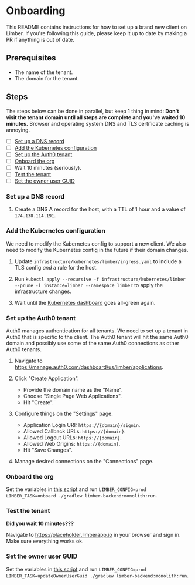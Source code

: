 # Onboarding

This README contains instructions for how to set up a brand new client on Limber.
If you're following this guide, please keep it up to date by making a PR if anything is out of date.

## Prerequisites

- The name of the tenant.
- The domain for the tenant.

## Steps

The steps below can be done in parallel, but keep 1 thing in mind:
**Don't visit the tenant domain until all steps are complete and you've waited 10 minutes.**
Browser and operating system DNS and TLS certificate caching is annoying.

- [ ] [Set up a DNS record](#set-up-a-dns-record)
- [ ] [Add the Kubernetes configuration](#add-the-kubernetes-configuration)
- [ ] [Set up the Auth0 tenant](#set-up-the-auth0-tenant)
- [ ] [Onboard the org](#onboard-the-org)
- [ ] Wait 10 minutes (seriously).
- [ ] [Test the tenant](#test-the-tenant)
- [ ] [Set the owner user GUID](#set-the-owner-user-guid)

### Set up a DNS record

1. Create a DNS A record for the host, with a TTL of 1 hour and a value of `174.138.114.191`.

### Add the Kubernetes configuration

We need to modify the Kubernetes config to support a new client.
We also need to modify the Kubernetes config in the future if their domain changes.

1. Update `infrastructure/kubernetes/limber/ingress.yaml` to include a TLS config _and_ a rule for the host.

2. Run `kubectl apply --recursive -f infrastructure/kubernetes/limber --prune -l instance=limber --namespace limber`
    to apply the infrastructure changes.

3. Wait until the
    [Kubernetes dashboard](https://cloud.digitalocean.com/kubernetes/clusters/9a0961f1-ad6b-4513-ab64-b7491fb5cc80/db/a69ec443cb9345ca353c8482c7651416f5a77826/#/overview?namespace=_all)
    goes all-green again.

### Set up the Auth0 tenant

Auth0 manages authentication for all tenants.
We need to set up a tenant in Auth0 that is specific to the client.
The Auth0 tenant will hit the same Auth0 domain and possibly use some of the same Auth0 connections
as other Auth0 tenants.

1. Navigate to https://manage.auth0.com/dashboard/us/limber/applications.

2. Click "Create Application".
    - Provide the domain name as the "Name".
    - Choose "Single Page Web Applications".
    - Hit "Create".

3. Configure things on the "Settings" page.
    - Application Login URI: `https://{domain}/signin`.
    - Allowed Callback URLs: `https://{domain}`.
    - Allowed Logout URLs: `https://{domain}`.
    - Allowed Web Origins: `https://{domain}`.
    - Hit "Save Changes".

4. Manage desired connections on the "Connections" page.

### Onboard the org

Set the variables in
[this script](/limber-backend/monolith/src/main/kotlin/io/limberapp/backend/adhoc/Onboard.kt)
and run `LIMBER_CONFIG=prod LIMBER_TASK=onboard ./gradlew limber-backend:monolith:run`.

### Test the tenant

**Did you wait 10 minutes???**

Navigate to https://placeholder.limberapp.io in your browser and sign in.
Make sure everything works ok.

### Set the owner user GUID

Set the variables in
[this script](/limber-backend/monolith/src/main/kotlin/io/limberapp/backend/adhoc/UpdateOwnerUserGuid.kt)
and run `LIMBER_CONFIG=prod LIMBER_TASK=updateOwnerUserGuid ./gradlew limber-backend:monolith:run`.
